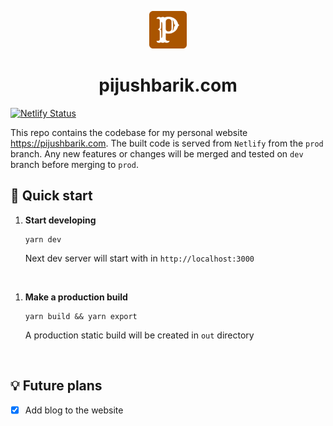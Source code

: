 <p align="center">
  <a href="https://pijushbarik.com">
    <img alt="Pijush Barik" src="./public/favicon/favicon-96x96.png" width="60" />
  </a>
</p>
<h1 align="center">
  pijushbarik.com
</h1>

[![Netlify Status](https://api.netlify.com/api/v1/badges/2c1ecc46-f66c-44d8-a460-1eb583fa23d1/deploy-status)](https://app.netlify.com/sites/pijushbarik/deploys)

This repo contains the codebase for my personal website <a href="https://pijushbarik.com">https://pijushbarik.com</a>. The built code is served from `Netlify` from the `prod` branch. Any new features or changes will be merged and tested on `dev` branch before merging to `prod`.

## 🚀 Quick start

1.  **Start developing**

    ```shell
    yarn dev
    ```

    Next dev server will start with in `http://localhost:3000`

<br />

1.  **Make a production build**

    ```shell
    yarn build && yarn export
    ```

    A production static build will be created in `out` directory

    <br />

## 💡 Future plans

- [x] Add blog to the website
